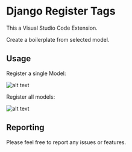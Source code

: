 # Django Register Tags

This a Visual Studio Code Extension. 

Create a boilerplate from selected model.

## Usage

Register a single Model:

![alt text](https://github.com/m0tz/django-register-tags/blob/master/concept.gif?raw=true)

Register all models:

![alt text](https://github.com/m0tz/django-register-tags/blob/master/addallmodelsconcept.gif?raw=true)

## Reporting

Please feel free to report any issues or features.